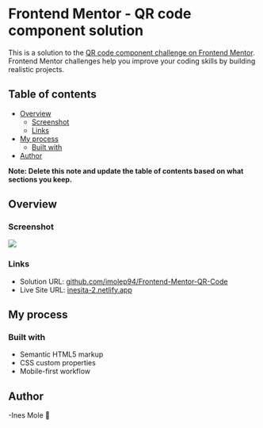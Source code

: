 # Frontend Mentor - QR code component solution

This is a solution to the [QR code component challenge on Frontend Mentor](https://www.frontendmentor.io/challenges/qr-code-component-iux_sIO_H). Frontend Mentor challenges help you improve your coding skills by building realistic projects. 

## Table of contents

- [Overview](#overview)
  - [Screenshot](#screenshot)
  - [Links](#links)
- [My process](#my-process)
  - [Built with](#built-with)
- [Author](#author)

**Note: Delete this note and update the table of contents based on what sections you keep.**

## Overview

### Screenshot

![](./screenshot.png)

### Links

- Solution URL: [github.com/imolep94/Frontend-Mentor-QR-Code](https://github.com/imolep94/Frontend-Mentor-QR-Code)
- Live Site URL: [inesita-2.netlify.app](https://inesita-2.netlify.app)

## My process

### Built with

- Semantic HTML5 markup
- CSS custom properties
- Mobile-first workflow

## Author

-Ines Mole 🍍
